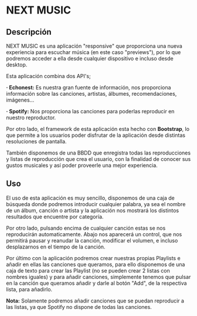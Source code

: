 NEXT MUSIC
============

<h2>Descripción</h2>

NEXT MUSIC es una aplicación "responsive" que proporciona una nueva experiencia para escuchar música (en este caso "previews"), por lo que podremos acceder a ella desde cualquier dispositivo e incluso desde desktop.

Esta aplicación combina dos API's;
  
<b>· Echonest:</b> Es nuestra gran fuente de información, nos proporciona información sobre las canciones, artistas, álbumes,   recomendaciones, imágenes...

<b>· Spotify:</b> Nos proporciona las canciones para poderlas reproducir en nuestro reproductor.

Por otro lado, el framework de esta aplicación esta hecho con <b>Bootstrap</b>, lo que permite a los usuarios poder disfrutar de la aplicación desde distintas resoluciones de pantalla.

También disponemos de una BBDD que enregistra todas las reproducciones y listas de reproducción que crea el usuario, con la finalidad de conocer sus gustos musicales y así poder proveerle una mejor experiencia.

<h2>Uso</h2>

El uso de esta aplicación es muy sencillo, disponemos de una caja de búsqueda donde podremos introducir cualquier palabra, ya sea el nombre de un álbum, canción o artista y la aplicación nos mostrará los distintos resultados que encuentre por categoría.

Por otro lado, pulsando encima de cualquier canción estas se nos reproducirán automaticamente. Abajo nos aparecerá un control, que nos permitirá pausar y reanudar la canción, modificar el volumen, e incluso desplazarnos en el tiempo de la canción.

Por último con la aplicación podremos crear nuestras propias Playlists e añadir en ellas las canciones que queramos, para ello disponemos de una caja de texto para crear las Playlist (no se pueden crear 2 listas con nombres iguales) y para añadir canciones, simplemente tenemos que pulsar en la canción que queramos añadir y darle al botón "Add", de la respectiva lista, para añadirlo. 

<b>Nota:</b> Solamente podremos añadir canciones que se puedan reproducir a las listas, ya que Spotify no dispone de todas las canciones. 



